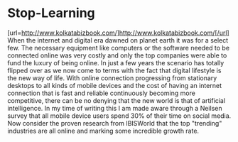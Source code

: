 # Stop-Learning
[url=http://www.kolkatabizbook.com/]http://www.kolkatabizbook.com/[/url]  When the internet and digital era dawned on planet earth it was for a select few. The necessary equipment like computers or the software needed to be connected online was very costly and only the top companies were able to fund the luxury of being online. In just a few years the scenario has totally flipped over as we now come to terms with the fact that digital lifestyle is the new way of life. With online connection progressing from stationary desktops to all kinds of mobile devices and the cost of having an internet connection that is fast and reliable continuously becoming more competitive, there can be no denying that the new world is that of artificial intelligence.  In my time of writing this I am made aware through a Neilsen survey that all mobile device users spend 30% of their time on social media. Now consider the proven research from IBISWorld that the top "trending" industries are all online and marking some incredible growth rate.
